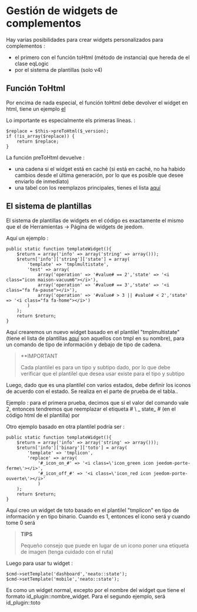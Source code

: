 # Gestión de widgets de complementos

Hay varias posibilidades para crear widgets personalizados para complementos : 

- el primero con el función toHtml (método de instancia) que hereda de el clase eqLogic
- por el sistema de plantillas (solo v4)

## Función ToHtml

Por encima de nada especial, el función toHtml debe devolver el widget en html, tiene un ejemplo [el](https://github.com/jeedom/plugin-weather/blob/beta/core/class/weather.class.php#L647)

Lo importante es especialmente els primeras líneas. : 

````
$replace = $this->preToHtml($_version);
if (!is_array($replace)) {
	return $replace;
}
````

La función preToHtml devuelve :

- una cadena si el widget está en caché (si está en caché, no ha habido cambios desde el última generación, por lo que es posible que desee enviarlo de inmediato)
- una tabel con los reemplazos principales, tienes el lista [aquí](https://github.com/jeedom/core/blob/alpha/core/class/eqLogic.class.php#L663)

## El sistema de plantillas

El sistema de plantillas de widgets en el código es exactamente el mismo que el de Herramientas -> Página de widgets de jeedom.

Aquí un ejemplo :

````
public static function templateWidget(){
	$return = array('info' => array('string' => array()));
	$return['info']['string']['state'] = array(
		'template' => 'tmplmultistate',
		'test' => array(
			array('operation' => '#value# == 2','state' => '<i class="icon maison-vacuum6"></i>'),
			array('operation' => '#value# == 3','state' => '<i class="fa fa-pause"></i>'),
			array('operation' => '#value# > 3 || #value# < 2','state' => '<i class="fa fa-home"></i>')
		)
	);
	return $return;
}
````

Aquí crearemos un nuevo widget basado en el plantilel "tmplmultistate" (tiene el lista de plantillas [aquí](https://github.com/jeedom/core/tree/alpha/core/template/dashboard) son aquellos con tmpl en su nombre), para un comando de tipo de información y debajo de tipo de cadena.

>**IMPORTANT
>
>Cada plantilel es para un tipo y subtipo dado, por lo que debe verificar que el plantilel que desea usar existe para el tipo y subtipo

Luego, dado que es una plantilel con varios estados, debe definir los iconos de acuerdo con el estado. Se realiza en el parte de prueba de el tabla..

Ejemplo : para el primera prueba, decimos que si el valor del comando vale 2, entonces tendremos que reemplazar el etiqueta # \ _ state_ # (en el código html de el plantilla) por </i>

Otro ejemplo basado en otra plantilel podría ser : 

````
public static function templateWidget(){
	$return = array('info' => array('string' => array()));
	$return['info']['binary']['toto'] = array(
		'template' => 'tmplicon',
		'replace' => array(
			'#_icon_on_#' => '<i class=\'icon_green icon jeedom-porte-ferme\'></i>',
			'#_icon_off_#' => '<i class=\'icon_red icon jeedom-porte-ouverte\'></i>'
			)
	);
	return $return;
}
````
  
Aquí creo un widget de toto basado en el plantilel "tmplicon" en tipo de información y en tipo binario. Cuando es 1, entonces el ícono será <i class='icon_green icon jeedom-porte-ferme'></i> y cuando tome 0 será </i>
  
>**TIPS**
>
> Pequeño consejo que puede en lugar de un icono poner una etiqueta de imagen (tenga cuidado con el ruta)
  
Luego para usar tu widget : 
  
````
$cmd->setTemplate('dashboard','neato::state');
$cmd->setTemplate('mobile','neato::state');
````

Es como un widget normal, excepto por el nombre del widget que tiene el formato id_plugin::nombre_widget. Para el segundo ejemplo, será id_plugin::toto
  
  
